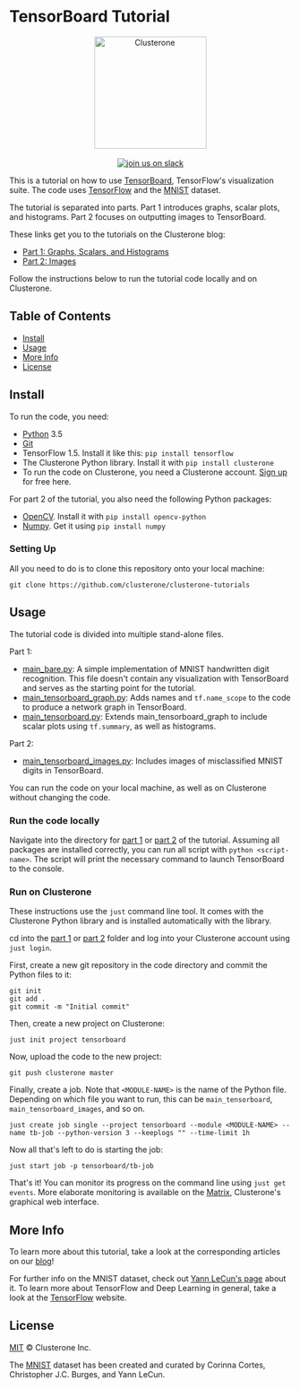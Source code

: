 # TensorBoard Tutorial

<p align="center">
<img src="../co_logo.png" alt="Clusterone" width="200">
<br>
<br>
<a href="https://slackin-altdyjrdgq.now.sh"><img src="https://slackin-altdyjrdgq.now.sh/badge.svg" alt="join us on slack"></a>
</p>

This is a tutorial on how to use [TensorBoard](https://github.com/tensorflow/tensorboard), TensorFlow's visualization suite. The code uses [TensorFlow](https://tensorflow.org) and the [MNIST](http://yann.lecun.com/exdb/mnist/) dataset.

The tutorial is separated into parts. Part 1 introduces graphs, scalar plots, and histograms. Part 2 focuses on outputting images to TensorBoard.

These links get you to the tutorials on the Clusterone blog:

- [Part 1: Graphs, Scalars, and Histograms](https://clusterone.com/blog/2018/04/25/guide-tensorboard-graph-scalar-histogram/)
- [Part 2: Images](https://clusterone.com/blog/2018/04/30/guide-effectively-using-tensorboard-part-2-images/)

Follow the instructions below to run the tutorial code locally and on Clusterone. 

## Table of Contents

- [Install](#install)
- [Usage](#usage)
- [More Info](#more-info)
- [License](#license)

## Install

To run the code, you need:

- [Python](https://python.org/) 3.5
- [Git](https://git-scm.com/)
- TensorFlow 1.5. Install it like this: `pip install tensorflow`
- The Clusterone Python library. Install it with `pip install clusterone`
- To run the code on Clusterone, you need a Clusterone account. [Sign up](https://clusterone.com/) for free here.

For part 2 of the tutorial, you also need the following Python packages:
- [OpenCV](https://opencv.org/). Install it with `pip install opencv-python`
- [Numpy](http://www.numpy.org/). Get it using `pip install numpy`

### Setting Up

All you need to do is to clone this repository onto your local machine:

```shell
git clone https://github.com/clusterone/clusterone-tutorials
```

## Usage

The tutorial code is divided into multiple stand-alone files.

Part 1:

- [main_bare.py](code/part_1/main_bare.py): A simple implementation of MNIST handwritten digit recognition. This file doesn't contain any visualization with TensorBoard and serves as the starting point for the tutorial.
- [main_tensorboard_graph.py](code/part_1/main_tensorboard_graph.py): Adds names and `tf.name_scope` to the code to produce a network graph in TensorBoard.
- [main_tensorboard.py](code/part_1/main_tensorboard.py): Extends main_tensorboard_graph to include scalar plots using `tf.summary`, as well as histograms.

Part 2:

- [main_tensorboard_images.py](code/part_2/main_tensorboard_images.py): Includes images of misclassified MNIST digits in TensorBoard.

You can run the code on your local machine, as well as on Clusterone without changing the code.

### Run the code locally

Navigate into the directory for [part 1](code/part_1/) or [part 2](code/part_2/) of the tutorial. Assuming all packages are installed correctly, you can run all script with `python <script-name>`. The script will print the necessary command to launch TensorBoard to the console.

### Run on Clusterone

These instructions use the `just` command line tool. It comes with the Clusterone Python library and is installed automatically with the library.

cd into the [part 1](code/part_1/) or [part 2](code/part_2) folder and log into your Clusterone account using `just login`.

First, create a new git repository in the code directory and commit the Python files to it:

```shell
git init
git add .
git commit -m "Initial commit"
```

Then, create a new project on Clusterone:

```shell
just init project tensorboard
```

Now, upload the code to the new project:

```shell
git push clusterone master
```

Finally, create a job. Note that `<MODULE-NAME>` is the name of the Python file. Depending on which file you want to run, this can be `main_tensorboard`, `main_tensorboard_images`, and so on.

```shell
just create job single --project tensorboard --module <MODULE-NAME> --name tb-job --python-version 3 --keeplogs "" --time-limit 1h
```

Now all that's left to do is starting the job:

```shell
just start job -p tensorboard/tb-job
```

That's it! You can monitor its progress on the command line using `just get events`. More elaborate monitoring is available on the [Matrix](https://clusterone.com/matrix), Clusterone's graphical web interface.

## More Info

To learn more about this tutorial, take a look at the corresponding articles on our [blog](https://clusterone.com/blog/tutorials/)!

For further info on the MNIST dataset, check out [Yann LeCun's page](http://yann.lecun.com/exdb/mnist/) about it. To learn more about TensorFlow and Deep Learning in general, take a look at the [TensorFlow](https://tensorflow.org) website.

## License

[MIT](LICENSE) © Clusterone Inc.

The [MNIST](http://yann.lecun.com/exdb/mnist/) dataset has been created and curated by Corinna Cortes, Christopher J.C. Burges, and Yann LeCun.